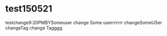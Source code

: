 # test150521

testchange9:20PMBYSomeuser
change Some userrrrrrr
changeSomeUSer
changeTag
change Tagggg

